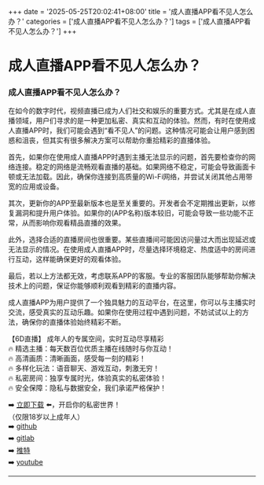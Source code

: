 +++
date = '2025-05-25T20:02:41+08:00'
title = '成人直播APP看不见人怎么办？'
categories = ['成人直播APP看不见人怎么办？']
tags = ['成人直播APP看不见人怎么办？']
+++

# 成人直播APP看不见人怎么办？

### 成人直播APP看不见人怎么办？

在如今的数字时代，视频直播已成为人们社交和娱乐的重要方式。尤其是在成人直播领域，用户们寻求的是一种更加私密、真实和互动的体验。然而，有时在使用成人直播APP时，我们可能会遇到“看不见人”的问题。这种情况可能会让用户感到困惑和沮丧，但其实有很多解决方案可以帮助你重拾精彩的直播体验。

首先，如果你在使用成人直播APP时遇到主播无法显示的问题，首先要检查你的网络连接。稳定的网络是流畅观看直播的基础。如果网络不稳定，可能会导致画面卡顿或无法加载。因此，确保你连接到高质量的Wi-Fi网络，并尝试关闭其他占用带宽的应用或设备。

其次，更新你的APP至最新版本也是至关重要的。开发者会不定期推出更新，以修复漏洞和提升用户体验。如果你的(APP名称)版本较旧，可能会导致一些功能不正常，从而影响你观看精品直播的效果。

此外，选择合适的直播房间也很重要。某些直播间可能因访问量过大而出现延迟或无法显示的情况。在使用成人直播APP时，尽量选择环境稳定、热度适中的房间进行互动，这样能确保更好的观看体验。

最后，若以上方法都无效，考虑联系APP的客服。专业的客服团队能够帮助你解决技术上的问题，保证你能够顺利观看到精彩的直播内容。

成人直播APP为用户提供了一个独具魅力的互动平台，在这里，你可以与主播实时交流，感受真实的互动乐趣。如果你在使用过程中遇到问题，不妨试试以上的方法，确保你的直播体验始终精彩不断。

【6D直播】
成年人的专属空间，实时互动尽享精彩  
🔥 精选主播：每天数百位优质主播在线随时与你互动！  
🔥 高清画质：清晰画面，感受每一刻的精彩！  
🔥 多样化玩法：语音聊天、游戏互动，刺激无穷！  
🔥 私密房间：独享专属时光，体验真实的私密体验！  
🔥 安全保障：隐私与数据安全，我们承诺严格保护！  

➡️ [立即下载](https://down123.s3.ap-east-1.amazonaws.com/down/down.html?channelCode=blog) ⬅️，开启你的私密世界！  
（仅限18岁以上成年人）  
➡️ [github](https://aldult-live.github.io/)  
➡️ [gitlab](https://seo-09598d.gitlab.io/)  
➡️ [推特](https://x.com/wegame33)  
➡️ [youtube](https://www.youtube.com/@6Dlive)  

---
